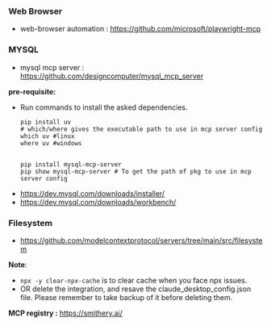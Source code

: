 
### Web Browser
- web-browser automation : https://github.com/microsoft/playwright-mcp


### MYSQL
- mysql mcp server : https://github.com/designcomputer/mysql_mcp_server
 
**pre-requisite:**
- Run commands to install the asked dependencies.
  ```
  pip install uv 
  # which/where gives the executable path to use in mcp server config
  which uv #linux
  where uv #windows
  
  
  pip install mysql-mcp-server
  pip show mysql-mcp-server # To get the path of pkg to use in mcp server config
  ```
- https://dev.mysql.com/downloads/installer/
- https://dev.mysql.com/downloads/workbench/

### Filesystem
- https://github.com/modelcontextprotocol/servers/tree/main/src/filesystem


**Note**:
- ```npx -y clear-npx-cache``` is to clear cache when you face npx issues.
- OR delete the integration, and resave the claude_desktop_config.json file. Please remember to take backup of it before deleting them.

**MCP registry :** https://smithery.ai/